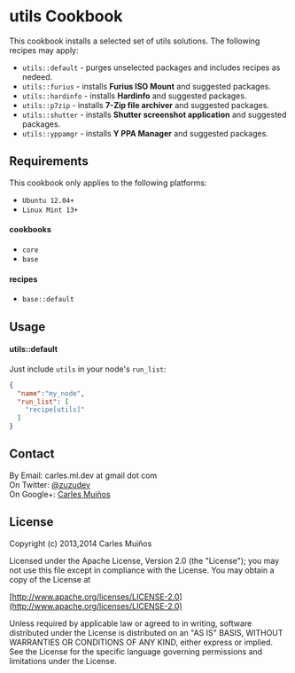 # utils Cookbook

This cookbook installs a selected set of utils solutions.
The following recipes may apply:

- `utils::default`   - purges unselected packages and includes recipes as nedeed.
- `utils::furius`    - installs __Furius ISO Mount__ and suggested packages.
- `utils::hardinfo`  - installs __Hardinfo__ and suggested packages.
- `utils::p7zip`     - installs __7-Zip file archiver__ and suggested packages.
- `utils::shutter`   - installs __Shutter screenshot application__ and suggested packages.
- `utils::yppamgr`   - installs __Y PPA Manager__ and suggested packages.


## Requirements

This cookbook only applies to the following platforms:  
- `Ubuntu 12.04+`
- `Linux Mint 13+`

#### cookbooks
- `core`
- `base`

#### recipes
- `base::default`


## Usage

#### utils::default
Just include `utils` in your node's `run_list`:

```json
{
  "name":"my_node",
  "run_list": [
    "recipe[utils]"
  ]
}
```


## Contact

By Email:   carles.ml.dev at gmail dot com  
On Twitter: [@zuzudev](https://twitter.com/zuzudev)  
On Google+: [Carles Muiños](https://plus.google.com/109480759201585988691)


## License

Copyright (c) 2013,2014 Carles Muiños

Licensed under the Apache License, Version 2.0 (the "License");
you may not use this file except in compliance with the License.
You may obtain a copy of the License at

[http://www.apache.org/licenses/LICENSE-2.0](http://www.apache.org/licenses/LICENSE-2.0)

Unless required by applicable law or agreed to in writing, software
distributed under the License is distributed on an "AS IS" BASIS,
WITHOUT WARRANTIES OR CONDITIONS OF ANY KIND, either express or implied.
See the License for the specific language governing permissions and
limitations under the License.

